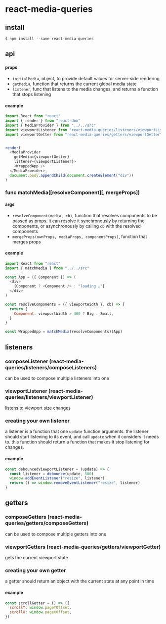 # react-media-queries

## install

```console
$ npm install --save react-media-queries
```

## api

### <MediaProvider />

#### props

- `initialMedia`, object, to provide default values for server-side rendering
- `getMedia`, function that returns the current global media state
- `listener`, func that listens to the media changes, and returns a function that stops listening

#### example

```javascript
import React from "react"
import { render } from "react-dom"
import { MediaProvider } from "../../src"
import viewportListener from "react-media-queries/listeners/viewportListener"
import viewportGetter from "react-media-queries/getters/viewportGetter"


render(
  <MediaProvider
    getMedia={viewportGetter}
    listener={viewportListener}>
    <WrappedApp />
  </MediaProvider>,
  document.body.appendChild(document.createElement("div"))
)
```

### func matchMedia([resolveComponent][, mergeProps])

#### args

- `resolveComponent(media, cb)`, function that resolves components to be passed as props. it can resolve it synchronously by returning the components, or asynchronously by calling `cb` with the resolved components
- `mergeProps(ownProps, mediaProps, componentProps)`, function that merges props

#### example

```javascript
import React from "react"
import { matchMedia } from "../../src"

const App = ({ Component }) => (
  <div>
    {Component ? <Component /> : "loading …"}
  </div>
)

const resolveComponents = ({ viewportWidth }, cb) => {
  return {
    Component: viewportWidth > 400 ? Big : Small,
  }
}

const WrappedApp = matchMedia(resolveComponents)(App)
```

## listeners

### composeListener (react-media-queries/listeners/composeListeners)

can be used to compose multiple listeners into one

### viewportListener (react-media-queries/listeners/viewportListener)

listens to viewport size changes

### creating your own listener

a listener is a function that one `update` function arguments. the listener
should start listening to its event, and call `update` when it considers it
needs to. this function should return a function that makes it stop listening
for changes.

#### example

```javascript
const debouncedViewportListener = (update) => {
  const listener = debounce(update, 500)
  window.addEventListener("resize", listener)
  return () => window.removeEventListener("resize", listener)
}
```

## getters

### composeGetters (react-media-queries/getters/composeGetters)

can be used to compose multiple getters into one

### viewportGetters (react-media-queries/getters/viewportGetter)

gets the current viewport state

### creating your own getter

a getter should return an object with the current state at any point in time

#### example

```javascript
const scrollGetter = () => ({
  scrollY: window.pageYOffset,
  scrollX: window.pageXOffset,
})
```
